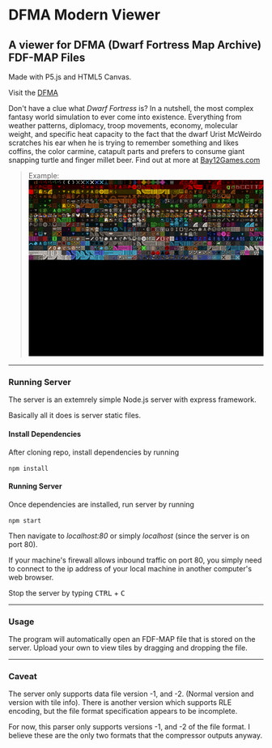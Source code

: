 # DFMA Modern Viewer

## A viewer for DFMA (Dwarf Fortress Map Archive) FDF-MAP Files

 Made with P5.js and HTML5 Canvas.

 Visit the [DFMA](https://mkv25.net/dfma)

 Don't have a clue what _Dwarf Fortress_ is?
 In a nutshell, the most complex fantasy world simulation to ever come into existence. Everything from weather patterns, diplomacy, troop movements, economy,  molecular weight, and specific heat capacity to the fact that the dwarf Urist McWeirdo scratches his ear when he is trying to remember something and likes coffins, the color carmine, catapult parts and prefers to consume giant snapping turtle and finger millet beer.
 Find out at more at [Bay12Games.com](https://bay12games.com/dwarves)

> Example:
> ![Preview of Canvas](img.png)

 ---

### Running Server

The server is an extemrely simple Node.js server
with express framework.

Basically all it does is server static files.

#### Install Dependencies

After cloning repo, install dependencies by running

`npm install`

#### Running Server

Once dependencies are installed, run server by running

`npm start`

Then navigate to _localhost:80_ or simply _localhost_ (since the server is on port 80).

If your machine's firewall allows inbound traffic on port 80, you simply need to connect to the ip address of your local machine in another computer's web browser.

Stop the server by typing <kbd>CTRL</kbd> + <kbd>C</kbd>

---

### Usage

The program will automatically open an FDF-MAP file that
is stored on the server.
Upload your own to view tiles by dragging and dropping the file.

---

### Caveat

The server only supports data file version -1, and -2.
(Normal version and version with tile info).
There is another version which supports RLE encoding, but the file format specification appears to be incomplete.

For now, this parser only supports versions -1, and -2 of the file format. I believe these are the only two formats that the compressor outputs anyway.